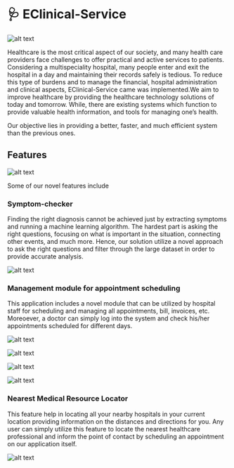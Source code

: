 # :stethoscope: EClinical-Service
![alt text](https://user-images.githubusercontent.com/63053089/101241230-3a328980-371a-11eb-8925-81cdccc325a8.jpg)

Healthcare is the most critical aspect of our society, and many health care providers face challenges to offer practical and active services to patients. 
Considering a multispeciality hospital, many people enter and exit the hospital in a day and maintaining their records safely is tedious. 
To reduce this type of burdens and to manage the financial, hospital administration and clinical aspects, EClinical-Service came was implemented.We aim to improve healthcare by providing the healthcare technology solutions of today and tomorrow. 
While, there are existing systems which function to provide valuable health information, and tools for managing one’s health. 

Our objective lies in providing a better, faster, and much efficient system than the previous ones. 
 
 
 ## Features
 ![alt text](https://user-images.githubusercontent.com/63053089/101241215-33a41200-371a-11eb-8acd-b02d6e715e0f.jpg)
 
Some of our novel features include

### Symptom-checker

Finding the right diagnosis cannot be achieved just by extracting symptoms and running a machine learning algorithm. The hardest part is asking the right questions, focusing on what is important in the situation, connecting other events, and much more. Hence, our solution utilize a novel approach to ask the right questions and filter through the large dataset in order to provide accurate analysis.

![alt text](https://user-images.githubusercontent.com/63053089/101241227-3868c600-371a-11eb-99fd-dae757059771.jpg)


### Management module for appointment scheduling
This application includes a novel module that can be utilized by hospital staff for scheduling and managing all appointments, bill, invoices, etc. Moreoever, a doctor can simply log into the system and check his/her appointments scheduled for different days.

![alt text](https://user-images.githubusercontent.com/63053089/101241226-3868c600-371a-11eb-899f-72f2751cfffc.jpg)

![alt text](https://user-images.githubusercontent.com/63053089/101241224-37379900-371a-11eb-8318-1cc494341dca.jpg)

![alt text](https://user-images.githubusercontent.com/63053089/101241222-369f0280-371a-11eb-974e-d80c7c3c803f.jpg)

![alt text](https://user-images.githubusercontent.com/63053089/101241217-356dd580-371a-11eb-9ac0-5253b0dcfad7.jpg)


###  Nearest Medical Resource Locator
This feature help in locating all your nearby hospitals in your current location providing information on the distances and directions for you. Any user can simply utilize this feature to locate the nearest healthcare professional and inform the point of contact by scheduling an appointment on our application itself.

![alt text](https://user-images.githubusercontent.com/63053089/101241229-3999f300-371a-11eb-8c10-236ee5aa2ecb.jpg)


